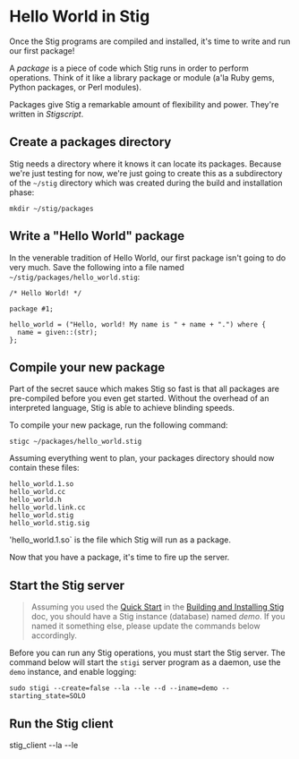 # Hello World in Stig

Once the Stig programs are compiled and installed, it's time to write and run our first package!

A _package_ is a piece of code which Stig runs in order to perform operations. Think of it like a library package or module (a'la Ruby gems, Python packages, or Perl modules).

Packages give Stig a remarkable amount of flexibility and power. They're written in _Stigscript_.

## Create a packages directory

Stig needs a directory where it knows it can locate its packages. Because we're just testing for now, we're just going to create this as a subdirectory of the `~/stig` directory which was created during the build and installation phase:

```
mkdir ~/stig/packages
```

## Write a "Hello World" package

In the venerable tradition of Hello World, our first package isn't going to do very much. Save the following into a file named `~/stig/packages/hello_world.stig`:

```
/* Hello World! */

package #1;

hello_world = ("Hello, world! My name is " + name + ".") where {
  name = given::(str);
};
```

## Compile your new package

Part of the secret sauce which makes Stig so fast is that all packages are pre-compiled before you even get started. Without the overhead of an interpreted language, Stig is able to achieve blinding speeds.

To compile your new package, run the following command:

```
stigc ~/packages/hello_world.stig
```
Assuming everything went to plan, your packages directory should now contain these files:

```
hello_world.1.so
hello_world.cc
hello_world.h
hello_world.link.cc
hello_world.stig
hello_world.stig.sig
```
'hello_world.1.so` is the file which Stig will run as a package.

Now that you have a package, it's time to fire up the server.

## Start the Stig server

> Assuming you used the [Quick Start](https://github.com/StigDB/stigdb/blob/master/docs/build_and_install.md#quick-start) in the [Building and Installing Stig](https://github.com/StigDB/stigdb/blob/master/docs/build_and_install.md) doc, you should have a Stig instance (database) named _demo_. If you named it something else, please update the commands below accordingly.

Before you can run any Stig operations, you must start the Stig server. The command below will start the `stigi` server program as a daemon, use the `demo` instance, and enable logging:

```
sudo stigi --create=false --la --le --d --iname=demo --starting_state=SOLO
```

## Run the Stig client

stig_client --la --le
